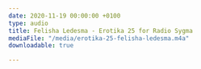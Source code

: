 ```yaml
---
date: 2020-11-19 00:00:00 +0100
type: audio
title: Felisha Ledesma - Erotika 25 for Radio Sygma
mediaFile: "/media/erotika-25-felisha-ledesma.m4a"
downloadable: true

---
```

